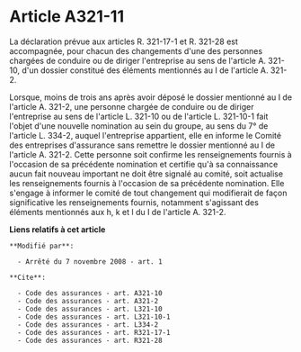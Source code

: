 # Article A321-11

La déclaration prévue aux articles R. 321-17-1 et R. 321-28 est accompagnée, pour chacun des changements d'une des personnes
chargées de conduire ou de diriger l'entreprise au sens de l'article A. 321-10, d'un dossier constitué des éléments
mentionnés au I de l'article A. 321-2. 

Lorsque, moins de trois ans après avoir déposé le dossier mentionné au I de l'article A. 321-2, une personne chargée de
conduire ou de diriger l'entreprise au sens de l'article L. 321-10 ou de l'article L. 321-10-1 fait l'objet d'une nouvelle
nomination au sein du groupe, au sens du 7° de l'article L. 334-2, auquel l'entreprise appartient, elle en informe le Comité
des entreprises d'assurance sans remettre le dossier mentionné au I de l'article A. 321-2. Cette personne soit confirme les
renseignements fournis à l'occasion de sa précédente nomination et certifie qu'à sa connaissance aucun fait nouveau important
ne doit être signalé au comité, soit actualise les renseignements fournis à l'occasion de sa précédente nomination. Elle
s'engage à informer le comité de tout changement qui modifierait de façon significative les renseignements fournis, notamment
s'agissant des éléments mentionnés aux h, k et l du I de l'article A. 321-2.

**Liens relatifs à cet article**

	**Modifié par**:

	  - Arrêté du 7 novembre 2008 - art. 1

	**Cite**:

	  - Code des assurances - art. A321-10
	  - Code des assurances - art. A321-2
	  - Code des assurances - art. L321-10
	  - Code des assurances - art. L321-10-1
	  - Code des assurances - art. L334-2
	  - Code des assurances - art. R321-17-1
	  - Code des assurances - art. R321-28
